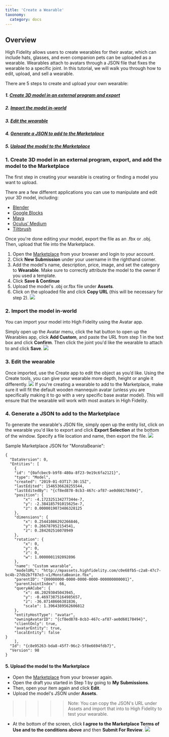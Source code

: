```yaml
---
title: 'Create a Wearable'
taxonomy:
  category: docs
---
```


## Overview

High Fidelity allows users to create wearables for their avatar, which can include hats, glasses, and even companion pets can be uploaded as a wearable. Wearables attach to avatars through a JSON file that fixes the wearable to a specific joint. In this tutorial, we will walk you through how to edit, upload, and sell a wearable.

There are 5 steps to create and upload your own wearable:
##### 1. [Create 3D model in an external program and export](https://docs.highfidelity.com/high-fidelity-commerce/createandsellwearables#1-create-3d-model-in-an-external-program-export-and-add-the-mode)
##### 2. [Import the model in-world](https://docs.highfidelity.com/high-fidelity-commerce/avatar-wearables/createandsellwearables#2-import-the-model-in-world-1)
##### 3. [Edit the wearable](https://docs.highfidelity.com/high-fidelity-commerce/avatar-wearables/createandsellwearables#3-edit-the-wearable-1)
##### 4. [Generate a JSON to add to the Marketplace](https://docs.highfidelity.com/high-fidelity-commerce/avatar-wearables/createandsellwearables#4-generate-a-json-to-add-to-the-marketplace-1)
##### 5. [Upload the model to the Marketplace](https://docs.highfidelity.com/high-fidelity-commerce/avatar-wearables/createandsellwearables#5-upload-the-model-to-the-marketplace-1)

### 1. Create 3D model in an external program, export, and add the model to the Marketplace
The first step in creating your wearable is creating or finding a model you want to upload. 

There are a few different applications you can use to manipulate and edit your 3D model, including:
* [Blender](https://www.blender.org/)
* [Google Blocks](https://vr.google.com/blocks/)
* [Maya](https://www.autodesk.com/products/maya/overview)
* [Oculus’ Medium](https://www.oculus.com/medium/)
* [Tiltbrush](https://www.tiltbrush.com/)

Once you're done editing your model, export the file as an .fbx or .obj.
Then, upload that file into the Marketplace. 
1. Open the [Marketplace](https://highfidelity.com/marketplace) from your browser and login to your account.
2. Click **New Submission** under your username in the righthand corner. 
3. Add the model's name, description, price, image, and set the category to **Wearable**. Make sure to correctly attribute the model to the owner if you used a template.
4. Click **Save & Continue**
5. Upload the model's .obj or.fbx file under **Assets**.
6. Click on the uploaded file and click **Copy URL** (this will be necessary for step 2).
![](uploadasset.PNG)

### 2. Import the model in-world
You can import your model into High Fidelity using the Avatar app.

Simply open up the Avatar menu, click the hat button to open up the Wearables app, click **Add Custom**, and paste the URL from step 1 in the text box and click **Confirm**.
Then click the joint you'd like the wearable to attach to and click **Save**.
![](addwearable.PNG)

### 3. Edit the wearable
Once imported, use the Create app to edit the object as you’d like. Using the Create tools, you can give your wearable more depth, height or angle it differently.
![](edit2.PNG)
If you're creating a wearable to add to the Marketplace, make sure it will fit the default wooden mannequin avatar (unless you are specifically making it to go with a very specific base avatar model). This will ensure that the wearable will work with most avatars in High Fidelity. 

### 4. Generate a JSON to add to the Marketplace
To generate the wearable's JSON file, simply open up the entity list, click on the wearable you'd like to export and click **Export Selection** at the bottom of the window. Specify a file location and name, then export the file.
![](export.PNG)

Sample Marketplace JSON for "MonstaBeanie": 

```
{
  "DataVersion": 0,
  "Entities": [
    {
    "id": "{0afcbec9-b9f8-480a-8f23-9e19c6fa2121}",
    "type": "Model",
    "created": "2019-01-03T17:30:15Z",
    "lastEdited": 1546536628255544,
    "lastEditedBy": "{cf8ed878-8cb3-467c-af87-ae0d60178494}",
    "position": {
        "x": -4.172325134277344e-7,
        "y": -2.384185791015625e-7,
        "z": 0.0000019073486328125
    },
    "dimensions": {
        "x": 0.25441086292266846,
        "y": 0.266787052154541,
        "z": 0.284202516078949
    },
    "rotation": {
        "x": 0,
        "y": 0,
        "z": 0,
        "w": 1.0000001192092896
    },
    "name": "Custom wearable",
    "modelURL": "http://mpassets.highfidelity.com/c0e68fb5-c2a8-47c7-bc4b-27db2b7f87e3-v1/MonstaBeanie.fbx",
    "parentID": "{00000000-0000-0000-0000-000000000001}",
    "parentJointIndex": 66,
    "queryAACube": {
        "x": 46.20293045043945,
        "y": -0.46973875164985657,
        "z": -36.87148666381836,
        "scale": 1.3964389562606812
    },
    "entityHostType": "avatar",
    "owningAvatarID": "{cf8ed878-8cb3-467c-af87-ae0d60178494}",
    "clientOnly": true,
    "avatarEntity": true,
    "localEntity": false
}
    ],
  "Id": "{c8e95263-bda8-45f7-96c2-5f8e6694fdb7}",
  "Version": 98
}
```

#### 5. Upload the model to the Marketplace
* Open the [Marketplace](https://highfidelity.com/marketplace) from your browser again.
* Open the draft you started in Step 1 by going to **My Submissions**. 
* Then, open your item again and click **Edit**.
* Upload the model's JSON under **Assets**.
>>>>> Note: You can copy the JSON's URL under Assets and import that into to High Fidelity to test your wearable. 
* At the bottom of the screen, click **I agree to the Marketplace Terms of Use and to the conditions above** and then **Submit For Review**.
![](marketplace2.PNG)
